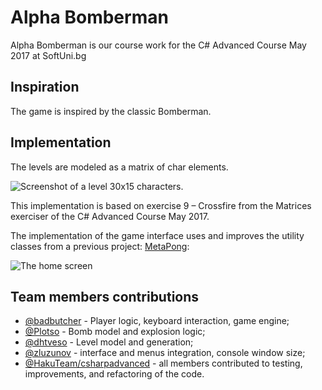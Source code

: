 # Alpha Bomberman
Alpha Bomberman is our course work for the C# Advanced Course May 2017 at SoftUni.bg

## Inspiration
The game is inspired by the classic Bomberman.

## Implementation
The levels are modeled as a matrix of char elements.

![Screenshot of a level 30x15 characters.](https://github.com/HakuTeam/AlphaBomberman/game-30x15.png "AlphaBomberman level 30x15")

This implementation is based on exercise 9 – Crossfire from the Matrices exerciser of the C# Advanced Course May 2017.

The implementation of the game interface uses and improves the utility classes from a previous project: [MetaPong](https://github.com/MetaDevTeam/MetaPong/tree/master/MetaPong.Utilities):

![The home screen](https://github.com/HakuTeam/AlphaBomberman/start-screen.png "Home screen")

## Team members contributions
- [@badbutcher](https://github.com/badbutcher) - Player logic, keyboard interaction, game engine;
- [@Plotso](https://github.com/Plotso) - Bomb model and explosion logic;
- [@dhtveso](https://github.com/dhtveso) - Level model and generation;
- [@zluzunov](https://github.com/zluzunov) - interface and menus integration, console window size;
- [@HakuTeam/csharpadvanced](https://github.com/orgs/HakuTeam/teams/csharpadvanced/members) - all members contributed to testing, improvements, and refactoring of the code.

